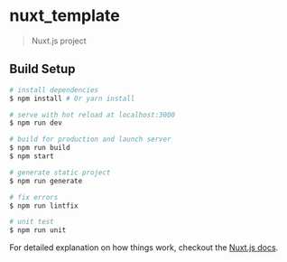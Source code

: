 # nuxt_template

> Nuxt.js project

## Build Setup

``` bash
# install dependencies
$ npm install # Or yarn install

# serve with hot reload at localhost:3000
$ npm run dev

# build for production and launch server
$ npm run build
$ npm start

# generate static project
$ npm run generate

# fix errors
$ npm run lintfix

# unit test
$ npm run unit
```

For detailed explanation on how things work, checkout the [Nuxt.js docs](https://github.com/nuxt/nuxt.js).

